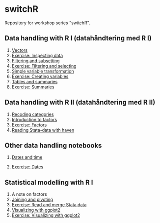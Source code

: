 # switchR



Repository for workshop series "switchR".



## Data handling with R I (datahåndtering med R I)

1. [Vectors](https://github.com/quasidemic/teachR/blob/master/notebooks/teachR_vectors.ipynb)
2. [Exercise: Inspecting data](https://github.com/quasidemic/teachR/blob/master/notebooks/teachR_exercises.ipynb)
3. [Filtering and subsetting](https://github.com/quasidemic/teachR/blob/master/notebooks/teachR_filter-subset.ipynb)
4. [Exercise: Filtering and selecting](https://github.com/quasidemic/teachR/blob/master/notebooks/teachR_exercises.ipynb)
5. [Simple variable transformation](https://github.com/quasidemic/teachR/blob/master/notebooks/teachR_create-recode-classes.ipynb)
6. [Exercise: Creating variables](https://github.com/quasidemic/teachR/blob/master/notebooks/teachR_exercises.ipynb)
7. [Tables and summaries](https://github.com/quasidemic/teachR/blob/master/notebooks/teachR_tables-summaries.ipynb)
8. [Exercise: Summaries](https://github.com/quasidemic/teachR/blob/master/notebooks/teachR_exercises.ipynb)



## Data handling with R II (datahåndtering med R II)

1. [Recoding categories](https://github.com/quasidemic/teachR/blob/master/notebooks/teachR_recoding-categories.ipynb)
2. [Introduction to factors](https://github.com/quasidemic/teachR/blob/master/notebooks/teachR_factors.ipynb)
3. [Exercise: Factors](https://github.com/quasidemic/teachR/blob/master/notebooks/teachR_exercises.ipynb)
4. [Reading Stata-data with haven](https://github.com/quasidemic/teachR/blob/master/notebooks/teachR_haven-stata.ipynb)



## Other data handling notebooks

1. [Dates and time](https://github.com/quasidemic/teachR/blob/master/notebooks/teachR_dates.ipynb)

2. [Exercise: Dates](https://github.com/quasidemic/teachR/blob/master/notebooks/teachR_exercises.ipynb)

   

## Statistical modelling with R I

1. A note on factors
1. [Joining and pivoting](https://github.com/quasidemic/teachR/blob/master/notebooks/teachR_join-pivot.ipynb)
2. [Exercise: Read and merge Stata data](https://github.com/quasidemic/teachR/blob/master/notebooks/teachR_exercises.ipynb)
3. [Visualizing with ggplot2](https://github.com/quasidemic/teachR/blob/master/notebooks/teachR_visualize-ggplot2.ipynb)
4. [Exercise: Visualizing with ggplot2](https://github.com/quasidemic/teachR/blob/master/notebooks/teachR_exercises.ipynb)

